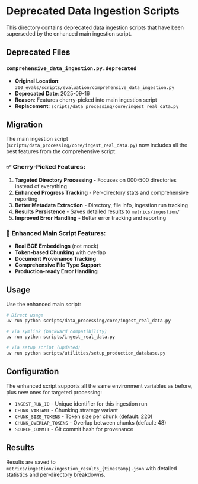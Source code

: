 # Deprecated Data Ingestion Scripts

This directory contains deprecated data ingestion scripts that have been superseded by the enhanced main ingestion script.

## Deprecated Files

### `comprehensive_data_ingestion.py.deprecated`
- **Original Location**: `300_evals/scripts/evaluation/comprehensive_data_ingestion.py`
- **Deprecated Date**: 2025-09-16
- **Reason**: Features cherry-picked into main ingestion script
- **Replacement**: `scripts/data_processing/core/ingest_real_data.py`

## Migration

The main ingestion script (`scripts/data_processing/core/ingest_real_data.py`) now includes all the best features from the comprehensive script:

### ✅ **Cherry-Picked Features:**
1. **Targeted Directory Processing** - Focuses on 000-500 directories instead of everything
2. **Enhanced Progress Tracking** - Per-directory stats and comprehensive reporting
3. **Better Metadata Extraction** - Directory, file info, ingestion run tracking
4. **Results Persistence** - Saves detailed results to `metrics/ingestion/`
5. **Improved Error Handling** - Better error tracking and reporting

### 🔧 **Enhanced Main Script Features:**
- **Real BGE Embeddings** (not mock)
- **Token-based Chunking** with overlap
- **Document Provenance Tracking**
- **Comprehensive File Type Support**
- **Production-ready Error Handling**

## Usage

Use the enhanced main script:

```bash
# Direct usage
uv run python scripts/data_processing/core/ingest_real_data.py

# Via symlink (backward compatibility)
uv run python scripts/ingest_real_data.py

# Via setup script (updated)
uv run python scripts/utilities/setup_production_database.py
```

## Configuration

The enhanced script supports all the same environment variables as before, plus new ones for targeted processing:

- `INGEST_RUN_ID` - Unique identifier for this ingestion run
- `CHUNK_VARIANT` - Chunking strategy variant
- `CHUNK_SIZE_TOKENS` - Token size per chunk (default: 220)
- `CHUNK_OVERLAP_TOKENS` - Overlap between chunks (default: 48)
- `SOURCE_COMMIT` - Git commit hash for provenance

## Results

Results are saved to `metrics/ingestion/ingestion_results_{timestamp}.json` with detailed statistics and per-directory breakdowns.
